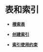 # 表和索引<a name="ZH-CN_TOPIC_0242370482"></a>

-   **[搜索表](搜索表.md)**  

-   **[创建索引](创建索引.md)**  

-   **[索引使用约束](索引使用约束.md)**  



